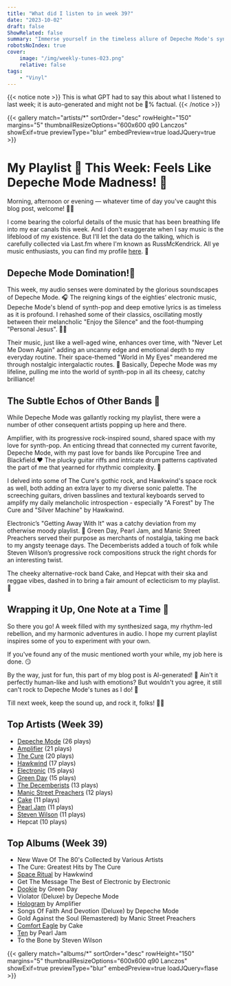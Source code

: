 ```yaml
---
title: "What did I listen to in week 39?"
date: "2023-10-02"
draft: false
ShowRelated: false
summary: "Immerse yourself in the timeless allure of Depeche Mode's synth-pop masterpieces. Their captivating rhythms will leave you captivated!"
robotsNoIndex: true
cover:
    image: "/img/weekly-tunes-023.png"
    relative: false
tags:
    - "Vinyl"
---
```


{{< notice note >}}
This is what GPT had to say this about what I listened to last week; it is auto-generated and might not be 💯% factual.
{{< /notice >}}

{{< gallery match="artists/*" sortOrder="desc" rowHeight="150" margins="5" thumbnailResizeOptions="600x600 q90 Lanczos" showExif=true previewType="blur" embedPreview=true loadJQuery=true >}}

# My Playlist 🎵 This Week: Feels Like Depeche Mode Madness! 🎸

Morning, afternoon or evening — whatever time of day you've caught this blog post, welcome! 🙋‍♂️

I come bearing the colorful details of the music that has been breathing life into my ear canals this week. And I don't exaggerate when I say music is the lifeblood of my existence. But I’ll let the data do the talking, which is carefully collected via Last.fm where I'm known as RussMcKendrick. All ye music enthusiasts, you can find my profile [here](https://www.last.fm/user/RussMckendrick). 🎈

## Depeche Mode Domination!🎪

This week, my audio senses were dominated by the glorious soundscapes of Depeche Mode. 🎧 The reigning kings of the eighties’ electronic music, Depeche Mode's blend of synth-pop and deep emotive lyrics is as timeless as it is profound. I rehashed some of their classics, oscillating mostly between their melancholic "Enjoy the Silence" and the foot-thumping "Personal Jesus". 😵‍💫 

Their music, just like a well-aged wine, enhances over time, with "Never Let Me Down Again" adding an uncanny edge and emotional depth to my everyday routine. Their space-themed "World in My Eyes" meandered me through nostalgic intergalactic routes. 🚀 Basically, Depeche Mode was my lifeline, pulling me into the world of synth-pop in all its cheesy, catchy brilliance!

## The Subtle Echos of Other Bands 🎸

While Depeche Mode was gallantly rocking my playlist, there were a number of other consequent artists popping up here and there. 

Amplifier, with its progressive rock-inspired sound, shared space with my love for synth-pop. An enticing thread that connected my current favorite, Depeche Mode, with my past love for bands like Porcupine Tree and Blackfield.❤️ The plucky guitar riffs and intricate drum patterns captivated the part of me that yearned for rhythmic complexity. 🎼

I delved into some of The Cure's gothic rock, and Hawkwind's space rock as well, both adding an extra layer to my diverse sonic palette. The screeching guitars, driven basslines and textural keyboards served to amplify my daily melancholic introspection - especially "A Forest" by The Cure and "Silver Machine" by Hawkwind.

Electronic’s "Getting Away With It" was a catchy deviation from my otherwise moody playlist. 🎵 Green Day, Pearl Jam, and Manic Street Preachers served their purpose as merchants of nostalgia, taking me back to my angsty teenage days. The Decemberists added a touch of folk while Steven Wilson’s progressive rock compositions struck the right chords for an interesting twist.

The cheeky alternative-rock band Cake, and Hepcat with their ska and reggae vibes, dashed in to bring a fair amount of eclecticism to my playlist.🔮 

## Wrapping it Up, One Note at a Time 🎹

So there you go! A week filled with my synthesized saga, my rhythm-led rebellion, and my harmonic adventures in audio. I hope my current playlist inspires some of you to experiment with your own. 

If you've found any of the music mentioned worth your while, my job here is done. 😏

By the way, just for fun, this part of my blog post is AI-generated! 🤖 Ain't it perfectly human-like and lush with emotions? But wouldn't you agree, it still can't rock to Depeche Mode's tunes as I do! 🎸

Till next week, keep the sound up, and rock it, folks! 🤘🎶

## Top Artists (Week 39)

- [Depeche Mode](https://www.mckendrick.rocks/artist/depeche-mode/) (26 plays)
- [Amplifier](https://www.mckendrick.rocks/artist/amplifier/) (21 plays)
- [The Cure](https://www.mckendrick.rocks/artist/the-cure/) (20 plays)
- [Hawkwind](https://www.mckendrick.rocks/artist/hawkwind/) (17 plays)
- [Electronic](https://www.mckendrick.rocks/artist/electronic/) (15 plays)
- [Green Day](https://www.mckendrick.rocks/artist/green-day/) (15 plays)
- [The Decemberists](https://www.mckendrick.rocks/artist/the-decemberists/) (13 plays)
- [Manic Street Preachers](https://www.mckendrick.rocks/artist/manic-street-preachers/) (12 plays)
- [Cake](https://www.mckendrick.rocks/artist/cake/) (11 plays)
- [Pearl Jam](https://www.mckendrick.rocks/artist/pearl-jam/) (11 plays)
- [Steven Wilson](https://www.mckendrick.rocks/artist/steven-wilson/) (11 plays)
- Hepcat (10 plays)


## Top Albums (Week 39)

- New Wave Of The 80's Collected by Various Artists
- The Cure: Greatest Hits by The Cure
- [Space Ritual](https://www.mckendrick.rocks/albums/space-ritual-28412089/) by Hawkwind
- Get The Message The Best of Electronic by Electronic
- [Dookie](https://www.mckendrick.rocks/albums/dookie-3375961/) by Green Day
- Violator (Deluxe) by Depeche Mode
- [Hologram](https://www.mckendrick.rocks/albums/hologram-28259452/) by Amplifier
- Songs Of Faith And Devotion (Deluxe) by Depeche Mode
- Gold Against the Soul (Remastered) by Manic Street Preachers
- [Comfort Eagle](https://www.mckendrick.rocks/albums/comfort-eagle-28256146/) by Cake
- [Ten](https://www.mckendrick.rocks/albums/ten-1704831/) by Pearl Jam
- To the Bone by Steven Wilson


{{< gallery match="albums/*" sortOrder="desc" rowHeight="150" margins="5" thumbnailResizeOptions="600x600 q90 Lanczos" showExif=true previewType="blur" embedPreview=true loadJQuery=flase >}}